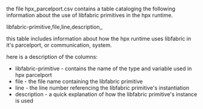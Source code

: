 the file hpx_parcelport.csv contains a table cataloging the following
information about the use of libfabric primitives in the hpx runtime.

libfabric-primitive,file,line,description,,

this table includes information about how the hpx runtime uses libfabric in
it's parcelport, or communication, system.

here is a description of the columns:

* libfabric-primitive - contains the name of the type and variable used in hpx
parcelport
* file - the file name containing the libfabric primitive
* line - the line number referencing the libfabric primitive's instantiation
* description - a quick explanation of how the libfabric primitive's instance
is used

